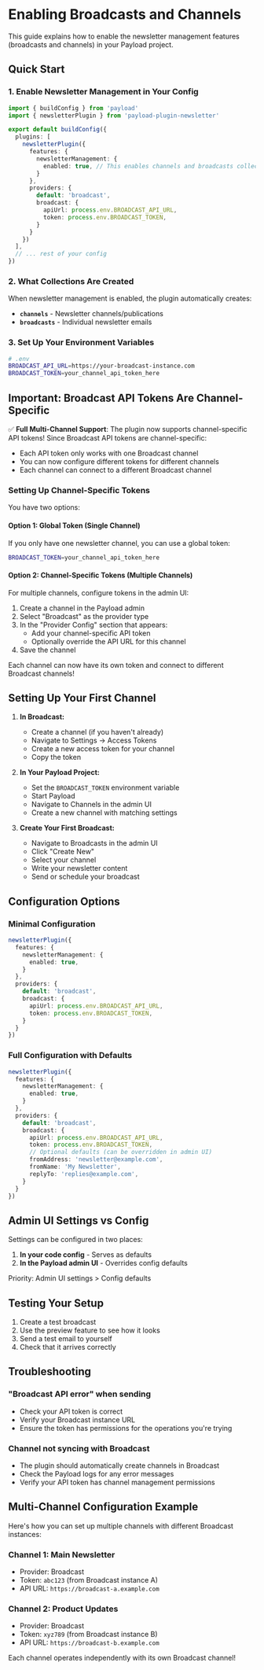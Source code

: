 # Enabling Broadcasts and Channels

This guide explains how to enable the newsletter management features (broadcasts and channels) in your Payload project.

## Quick Start

### 1. Enable Newsletter Management in Your Config

```typescript
import { buildConfig } from 'payload'
import { newsletterPlugin } from 'payload-plugin-newsletter'

export default buildConfig({
  plugins: [
    newsletterPlugin({
      features: {
        newsletterManagement: {
          enabled: true, // This enables channels and broadcasts collections
        }
      },
      providers: {
        default: 'broadcast',
        broadcast: {
          apiUrl: process.env.BROADCAST_API_URL,
          token: process.env.BROADCAST_TOKEN,
        }
      }
    })
  ],
  // ... rest of your config
})
```

### 2. What Collections Are Created

When newsletter management is enabled, the plugin automatically creates:

- **`channels`** - Newsletter channels/publications
- **`broadcasts`** - Individual newsletter emails

### 3. Set Up Your Environment Variables

```bash
# .env
BROADCAST_API_URL=https://your-broadcast-instance.com
BROADCAST_TOKEN=your_channel_api_token_here
```

## Important: Broadcast API Tokens Are Channel-Specific

✅ **Full Multi-Channel Support**: The plugin now supports channel-specific API tokens! Since Broadcast API tokens are channel-specific:

- Each API token only works with one Broadcast channel
- You can now configure different tokens for different channels
- Each channel can connect to a different Broadcast channel

### Setting Up Channel-Specific Tokens

You have two options:

#### Option 1: Global Token (Single Channel)

If you only have one newsletter channel, you can use a global token:

```bash
BROADCAST_TOKEN=your_channel_api_token_here
```

#### Option 2: Channel-Specific Tokens (Multiple Channels)

For multiple channels, configure tokens in the admin UI:

1. Create a channel in the Payload admin
2. Select "Broadcast" as the provider type
3. In the "Provider Config" section that appears:
   - Add your channel-specific API token
   - Optionally override the API URL for this channel
4. Save the channel

Each channel can now have its own token and connect to different Broadcast channels!

## Setting Up Your First Channel

1. **In Broadcast:**
   - Create a channel (if you haven't already)
   - Navigate to Settings → Access Tokens
   - Create a new access token for your channel
   - Copy the token

2. **In Your Payload Project:**
   - Set the `BROADCAST_TOKEN` environment variable
   - Start Payload
   - Navigate to Channels in the admin UI
   - Create a new channel with matching settings

3. **Create Your First Broadcast:**
   - Navigate to Broadcasts in the admin UI
   - Click "Create New"
   - Select your channel
   - Write your newsletter content
   - Send or schedule your broadcast

## Configuration Options

### Minimal Configuration

```typescript
newsletterPlugin({
  features: {
    newsletterManagement: {
      enabled: true,
    }
  },
  providers: {
    default: 'broadcast',
    broadcast: {
      apiUrl: process.env.BROADCAST_API_URL,
      token: process.env.BROADCAST_TOKEN,
    }
  }
})
```

### Full Configuration with Defaults

```typescript
newsletterPlugin({
  features: {
    newsletterManagement: {
      enabled: true,
    }
  },
  providers: {
    default: 'broadcast',
    broadcast: {
      apiUrl: process.env.BROADCAST_API_URL,
      token: process.env.BROADCAST_TOKEN,
      // Optional defaults (can be overridden in admin UI)
      fromAddress: 'newsletter@example.com',
      fromName: 'My Newsletter',
      replyTo: 'replies@example.com',
    }
  }
})
```

## Admin UI Settings vs Config

Settings can be configured in two places:

1. **In your code config** - Serves as defaults
2. **In the Payload admin UI** - Overrides config defaults

Priority: Admin UI settings > Config defaults

## Testing Your Setup

1. Create a test broadcast
2. Use the preview feature to see how it looks
3. Send a test email to yourself
4. Check that it arrives correctly

## Troubleshooting

### "Broadcast API error" when sending

- Check your API token is correct
- Verify your Broadcast instance URL
- Ensure the token has permissions for the operations you're trying

### Channel not syncing with Broadcast

- The plugin should automatically create channels in Broadcast
- Check the Payload logs for any error messages
- Verify your API token has channel management permissions

## Multi-Channel Configuration Example

Here's how you can set up multiple channels with different Broadcast instances:

### Channel 1: Main Newsletter
- Provider: Broadcast
- Token: `abc123` (from Broadcast instance A)
- API URL: `https://broadcast-a.example.com`

### Channel 2: Product Updates
- Provider: Broadcast  
- Token: `xyz789` (from Broadcast instance B)
- API URL: `https://broadcast-b.example.com`

Each channel operates independently with its own Broadcast channel!